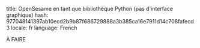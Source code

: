 title: OpenSesame en tant que bibliothèque Python (pas d'interface graphique)
hash: 977048141397ab10ecd2b9b87f686729888a3b385ca16e7911d14c708fafecd3
locale: fr
language: French

À FAIRE